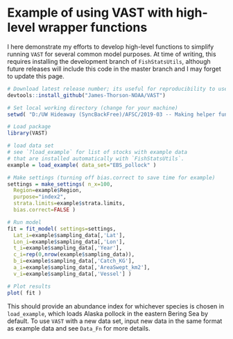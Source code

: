 # Example of using VAST with high-level wrapper functions

I here demonstrate my efforts to develop high-level functions to simplify running `VAST` for several common model purposes.  At time of writing, this requires installing the development branch of `FishStatsUtils`, although future releases will include this code in the master branch and I may forget to update this page.

```R
# Download latest release number; its useful for reproducibility to use a specific release number
devtools::install_github("James-Thorson-NOAA/VAST")

# Set local working directory (change for your machine)
setwd( "D:/UW Hideaway (SyncBackFree)/AFSC/2019-03 -- Making helper functions for VAST" )

# Load package
library(VAST)

# load data set
# see `?load_example` for list of stocks with example data 
# that are installed automatically with `FishStatsUtils`. 
example = load_example( data_set="EBS_pollock" )

# Make settings (turning off bias.correct to save time for example)
settings = make_settings( n_x=100, 
  Region=example$Region, 
  purpose="index2", 
  strata.limits=example$strata.limits, 
  bias.correct=FALSE )

# Run model
fit = fit_model( settings=settings, 
  Lat_i=example$sampling_data[,'Lat'], 
  Lon_i=example$sampling_data[,'Lon'], 
  t_i=example$sampling_data[,'Year'], 
  c_i=rep(0,nrow(example$sampling_data)), 
  b_i=example$sampling_data[,'Catch_KG'], 
  a_i=example$sampling_data[,'AreaSwept_km2'], 
  v_i=example$sampling_data[,'Vessel'] )

# Plot results
plot( fit )
```

This should provide an abundance index for whichever species is chosen in `load_example`, which loads Alaska pollock in the eastern Bering Sea by default. To use `VAST` with a new data set, input new data in the same format as example data and see `Data_Fn` for more details.